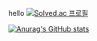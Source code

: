 hello
[![Solved.ac
프로필](http://mazassumnida.wtf/api/mini/generate_badge?boj=batlove108)](https://solved.ac/batlove108)

[![Anurag's GitHub stats](https://github-readme-stats.vercel.app/api?username=hyerim108)](https://github.com/hyerim108/github-readme-stats)
